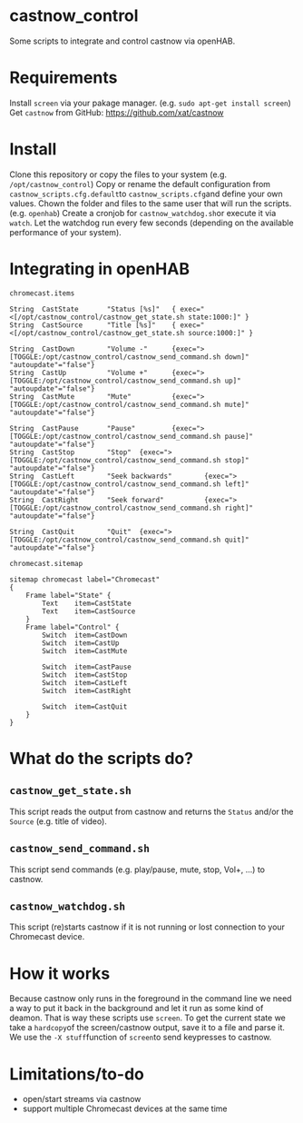 # castnow_control
Some scripts to integrate and control castnow via openHAB.

# Requirements
Install `screen` via your pakage manager. (e.g. `sudo apt-get install screen`)
Get `castnow` from GitHub: https://github.com/xat/castnow

# Install
Clone this repository or copy the files to your system (e.g. `/opt/castnow_control`)
Copy or rename the default configuration from `castnow_scripts.cfg.default`to `castnow_scripts.cfg`and define your own values.
Chown the folder and files to the same user that will run the scripts. (e.g. `openhab`)
Create a cronjob for `castnow_watchdog.sh`or execute it via `watch`.
Let the watchdog run every few seconds (depending on the available performance of your system).

# Integrating in openHAB
`chromecast.items`
```
String  CastState       "Status [%s]"   { exec="<[/opt/castnow_control/castnow_get_state.sh state:1000:]" }
String  CastSource      "Title [%s]"    { exec="<[/opt/castnow_control/castnow_get_state.sh source:1000:]" }

String  CastDown        "Volume -"      {exec=">[TOGGLE:/opt/castnow_control/castnow_send_command.sh down]"     "autoupdate"="false"}
String  CastUp          "Volume +"      {exec=">[TOGGLE:/opt/castnow_control/castnow_send_command.sh up]"       "autoupdate"="false"}
String  CastMute        "Mute"          {exec=">[TOGGLE:/opt/castnow_control/castnow_send_command.sh mute]"     "autoupdate"="false"}

String  CastPause       "Pause"         {exec=">[TOGGLE:/opt/castnow_control/castnow_send_command.sh pause]"    "autoupdate"="false"}
String  CastStop        "Stop"  {exec=">[TOGGLE:/opt/castnow_control/castnow_send_command.sh stop]"     "autoupdate"="false"}
String  CastLeft        "Seek backwards"        {exec=">[TOGGLE:/opt/castnow_control/castnow_send_command.sh left]"     "autoupdate"="false"}
String  CastRight       "Seek forward"          {exec=">[TOGGLE:/opt/castnow_control/castnow_send_command.sh right]"    "autoupdate"="false"}

String  CastQuit        "Quit"  {exec=">[TOGGLE:/opt/castnow_control/castnow_send_command.sh quit]"     "autoupdate"="false"}
```

`chromecast.sitemap`
```
sitemap chromecast label="Chromecast"
{
    Frame label="State" {
        Text    item=CastState
        Text    item=CastSource
    }
    Frame label="Control" {
        Switch  item=CastDown
        Switch  item=CastUp
        Switch  item=CastMute

        Switch  item=CastPause
        Switch  item=CastStop
        Switch  item=CastLeft
        Switch  item=CastRight

        Switch  item=CastQuit
    }
}
```

# What do the scripts do?
## `castnow_get_state.sh`
This script reads the output from castnow and returns the `Status` and/or the `Source` (e.g. title of video).

## `castnow_send_command.sh`
This script send commands (e.g. play/pause, mute, stop, Vol+, ...) to castnow.

## `castnow_watchdog.sh`
This script (re)starts castnow if it is not running or lost connection to your Chromecast device.

# How it works
Because castnow only runs in the foreground in the command line we need a way to put it back in the background and let it run as some kind of deamon.
That is way these scripts use `screen`.
To get the current state we take a `hardcopy`of the screen/castnow output, save it to a file and parse it.
We use the `-X stuff`function of `screen`to send keypresses to castnow.

# Limitations/to-do
- open/start streams via castnow
- support multiple Chromecast devices at the same time
